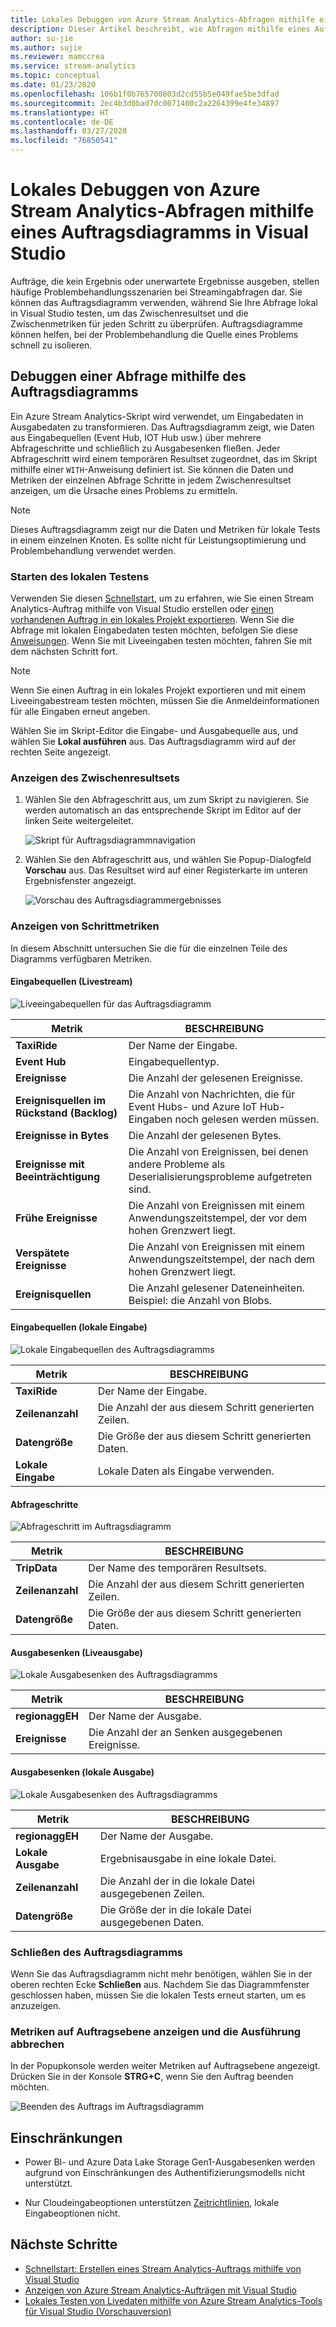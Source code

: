 ```yaml
---
title: Lokales Debuggen von Azure Stream Analytics-Abfragen mithilfe eines Auftragsdiagramms in Visual Studio
description: Dieser Artikel beschreibt, wie Abfragen mithilfe eines Auftragsdiagramms in Azure Stream Analytics-Tools für Visual Studio lokal debuggt werden.
author: su-jie
ms.author: sujie
ms.reviewer: mamccrea
ms.service: stream-analytics
ms.topic: conceptual
ms.date: 01/23/2020
ms.openlocfilehash: 106b1f0b765700803d2cd55b5e049fae5be3dfad
ms.sourcegitcommit: 2ec4b3d0bad7dc0071400c2a2264399e4fe34897
ms.translationtype: HT
ms.contentlocale: de-DE
ms.lasthandoff: 03/27/2020
ms.locfileid: "76850541"
---
```

# <a name="debug-azure-stream-analytics-queries-locally-using-job-diagram-in-visual-studio"></a>Lokales Debuggen von Azure Stream Analytics-Abfragen mithilfe eines Auftragsdiagramms in Visual Studio

Aufträge, die kein Ergebnis oder unerwartete Ergebnisse ausgeben, stellen häufige Problembehandlungsszenarien bei Streamingabfragen dar. Sie können das Auftragsdiagramm verwenden, während Sie Ihre Abfrage lokal in Visual Studio testen, um das Zwischenresultset und die Zwischenmetriken für jeden Schritt zu überprüfen. Auftragsdiagramme können helfen, bei der Problembehandlung die Quelle eines Problems schnell zu isolieren.

## <a name="debug-a-query-using-job-diagram"></a>Debuggen einer Abfrage mithilfe des Auftragsdiagramms

Ein Azure Stream Analytics-Skript wird verwendet, um Eingabedaten in Ausgabedaten zu transformieren. Das Auftragsdiagramm zeigt, wie Daten aus Eingabequellen (Event Hub, IOT Hub usw.) über mehrere Abfrageschritte und schließlich zu Ausgabesenken fließen. Jeder Abfrageschritt wird einem temporären Resultset zugeordnet, das im Skript mithilfe einer `WITH`-Anweisung definiert ist. Sie können die Daten und Metriken der einzelnen Abfrage Schritte in jedem Zwischenresultset anzeigen, um die Ursache eines Problems zu ermitteln.

> [!NOTE]
> Dieses Auftragsdiagramm zeigt nur die Daten und Metriken für lokale Tests in einem einzelnen Knoten. Es sollte nicht für Leistungsoptimierung und Problembehandlung verwendet werden.

### <a name="start-local-testing"></a>Starten des lokalen Testens

Verwenden Sie diesen [Schnellstart](stream-analytics-quick-create-vs.md), um zu erfahren, wie Sie einen Stream Analytics-Auftrag mithilfe von Visual Studio erstellen oder [einen vorhandenen Auftrag in ein lokales Projekt exportieren](stream-analytics-vs-tools.md#export-jobs-to-a-project). Wenn Sie die Abfrage mit lokalen Eingabedaten testen möchten, befolgen Sie diese [Anweisungen](stream-analytics-live-data-local-testing.md). Wenn Sie mit Liveeingaben testen möchten, fahren Sie mit dem nächsten Schritt fort.

> [!NOTE]
> Wenn Sie einen Auftrag in ein lokales Projekt exportieren und mit einem Liveeingabestream testen möchten, müssen Sie die Anmeldeinformationen für alle Eingaben erneut angeben.  

Wählen Sie im Skript-Editor die Eingabe- und Ausgabequelle aus, und wählen Sie **Lokal ausführen** aus. Das Auftragsdiagramm wird auf der rechten Seite angezeigt.

### <a name="view-the-intermediate-result-set"></a>Anzeigen des Zwischenresultsets  

1. Wählen Sie den Abfrageschritt aus, um zum Skript zu navigieren. Sie werden automatisch an das entsprechende Skript im Editor auf der linken Seite weitergeleitet.

   ![Skript für Auftragsdiagrammnavigation](./media/debug-locally-using-job-diagram/navigate-script.png)

2. Wählen Sie den Abfrageschritt aus, und wählen Sie Popup-Dialogfeld **Vorschau** aus. Das Resultset wird auf einer Registerkarte im unteren Ergebnisfenster angezeigt.

   ![Vorschau des Auftragsdiagrammergebnisses](./media/debug-locally-using-job-diagram/preview-result.png)

### <a name="view-step-metrics"></a>Anzeigen von Schrittmetriken

In diesem Abschnitt untersuchen Sie die für die einzelnen Teile des Diagramms verfügbaren Metriken.

#### <a name="input-sources-live-stream"></a>Eingabequellen (Livestream)

![Liveeingabequellen für das Auftragsdiagramm](./media/debug-locally-using-job-diagram/live-input.png)

|Metrik|BESCHREIBUNG|
|-|-|
|**TaxiRide**| Der Name der Eingabe.|
|**Event Hub** | Eingabequellentyp.|
|**Ereignisse**|Die Anzahl der gelesenen Ereignisse.|
|**Ereignisquellen im Rückstand (Backlog)**|Die Anzahl von Nachrichten, die für Event Hubs- und Azure IoT Hub-Eingaben noch gelesen werden müssen.|
|**Ereignisse in Bytes**|Die Anzahl der gelesenen Bytes.|
| **Ereignisse mit Beeinträchtigung**|Die Anzahl von Ereignissen, bei denen andere Probleme als Deserialisierungsprobleme aufgetreten sind.|
|**Frühe Ereignisse**| Die Anzahl von Ereignissen mit einem Anwendungszeitstempel, der vor dem hohen Grenzwert liegt.|
|**Verspätete Ereignisse**| Die Anzahl von Ereignissen mit einem Anwendungszeitstempel, der nach dem hohen Grenzwert liegt.|
|**Ereignisquellen**| Die Anzahl gelesener Dateneinheiten. Beispiel: die Anzahl von Blobs.|

#### <a name="input-sources-local-input"></a>Eingabequellen (lokale Eingabe)

![Lokale Eingabequellen des Auftragsdiagramms](./media/debug-locally-using-job-diagram/local-input.png)

|Metrik|BESCHREIBUNG|
|-|-|
|**TaxiRide**| Der Name der Eingabe.|
|**Zeilenanzahl**| Die Anzahl der aus diesem Schritt generierten Zeilen.|
|**Datengröße**| Die Größe der aus diesem Schritt generierten Daten.|
|**Lokale Eingabe**| Lokale Daten als Eingabe verwenden.|

#### <a name="query-steps"></a>Abfrageschritte

![Abfrageschritt im Auftragsdiagramm](./media/debug-locally-using-job-diagram/query-step.png)

|Metrik|BESCHREIBUNG|
|-|-|
|**TripData**|Der Name des temporären Resultsets.|
|**Zeilenanzahl**| Die Anzahl der aus diesem Schritt generierten Zeilen.|
|**Datengröße**| Die Größe der aus diesem Schritt generierten Daten.|
  
#### <a name="output-sinks-live-output"></a>Ausgabesenken (Liveausgabe)

![Lokale Ausgabesenken des Auftragsdiagramms](./media/debug-locally-using-job-diagram/live-output.png)

|Metrik|BESCHREIBUNG|
|-|-|
|**regionaggEH**|Der Name der Ausgabe.|
|**Ereignisse**|Die Anzahl der an Senken ausgegebenen Ereignisse.|

#### <a name="output-sinks-local-output"></a>Ausgabesenken (lokale Ausgabe)

![Lokale Ausgabesenken des Auftragsdiagramms](./media/debug-locally-using-job-diagram/local-output.png)

|Metrik|BESCHREIBUNG|
|-|-|
|**regionaggEH**|Der Name der Ausgabe.|
|**Lokale Ausgabe**| Ergebnisausgabe in eine lokale Datei.|
|**Zeilenanzahl**| Die Anzahl der in die lokale Datei ausgegebenen Zeilen.|
|**Datengröße**| Die Größe der in die lokale Datei ausgegebenen Daten.|

### <a name="close-job-diagram"></a>Schließen des Auftragsdiagramms

Wenn Sie das Auftragsdiagramm nicht mehr benötigen, wählen Sie in der oberen rechten Ecke **Schließen** aus. Nachdem Sie das Diagrammfenster geschlossen haben, müssen Sie die lokalen Tests erneut starten, um es anzuzeigen.

### <a name="view-job-level-metrics-and-stop-running"></a>Metriken auf Auftragsebene anzeigen und die Ausführung abbrechen

In der Popupkonsole werden weiter Metriken auf Auftragsebene angezeigt. Drücken Sie in der Konsole **STRG+C**, wenn Sie den Auftrag beenden möchten.

![Beenden des Auftrags im Auftragsdiagramm](./media/debug-locally-using-job-diagram/stop-job.png)

## <a name="limitations"></a>Einschränkungen

* Power BI- und Azure Data Lake Storage Gen1-Ausgabesenken werden aufgrund von Einschränkungen des Authentifizierungsmodells nicht unterstützt.

* Nur Cloudeingabeoptionen unterstützen [Zeitrichtlinien](stream-analytics-out-of-order-and-late-events.md), lokale Eingabeoptionen nicht.

## <a name="next-steps"></a>Nächste Schritte

* [Schnellstart: Erstellen eines Stream Analytics-Auftrags mithilfe von Visual Studio](stream-analytics-quick-create-vs.md)
* [Anzeigen von Azure Stream Analytics-Aufträgen mit Visual Studio](stream-analytics-vs-tools.md)
* [Lokales Testen von Livedaten mithilfe von Azure Stream Analytics-Tools für Visual Studio (Vorschauversion)](stream-analytics-live-data-local-testing.md)
